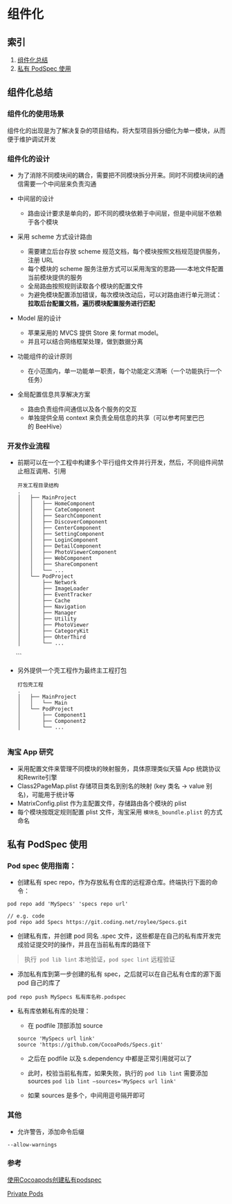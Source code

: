 # 组件化

## 索引
1. [组件化总结](https://coding.net/u/roylee/p/Interview/git/blob/master/model_source.md#组件化总结)
2. [私有 PodSpec 使用](https://coding.net/u/roylee/p/Interview/git/blob/master/model_source.md#私有-podspec-使用)


## 组件化总结

### 组件化的使用场景

组件化的出现是为了解决复杂的项目结构，将大型项目拆分细化为单一模块，从而便于维护调试开发 
### 组件化的设计

* 为了消除不同模块间的耦合，需要把不同模块拆分开来。同时不同模块间的通信需要一个中间层来负责沟通
* 中间层的设计

	- 路由设计要求是单向的，即不同的模块依赖于中间层，但是中间层不依赖于各个模块
* 采用 scheme 方式设计路由

	- 需要建立后台存放 scheme 规范文档，每个模块按照文档规范提供服务，注册 URL
	- 每个模块的 scheme 服务注册方式可以采用淘宝的思路——本地文件配置当前模块提供的服务
	- 全局路由按照规则读取各个模块的配置文件
	- 为避免模块配置添加错误，每次模块改动后，可以对路由进行单元测试：**拉取后台配置文档，遍历模块配置服务进行匹配**
* Model 层的设计

	- 苹果采用的 MVCS 提供 Store 来 format model。
	- 并且可以结合网络框架处理，做到数据分离
* 功能组件的设计原则
	- 在小范围内，单一功能单一职责，每个功能定义清晰（一个功能执行一个任务）

* 全局配置信息共享解决方案
	- 路由负责组件间通信以及各个服务的交互
	- 单独提供全局 context 来负责全局信息的共享（可以参考阿里巴巴的 BeeHive）


### 开发作业流程


* 前期可以在一个工程中构建多个平行组件文件并行开发，然后，不同组件间禁止相互调用、引用
	
	```objc
	开发工程目录结构
    .
    │   ├── MainProject
    │   │   ├── HomeComponent
    │   │   ├── CateComponent
    │   │   ├── SearchComponent
    │   │   ├── DiscoverComponent
    │   │   ├── CenterComponent
    │   │   ├── SettingComponent
    │   │   ├── LoginComponent
    │   │   ├── DetailComponent
    │   │   ├── PhotoViewerComponent
    │   │   ├── WebComponent
    │   │   ├── ShareComponent    
    │   │   └── ...
    │   └── PodProject
    │       ├── Network
    │       ├── ImageLoader
    │       ├── EventTracker
    │       ├── Cache
    │       ├── Navigation
    │       ├── Manager
    │       ├── Utility
    │       ├── PhotoViewer
    │       ├── CategoryKit
    │       ├── OhterThird
    │       └── ...
    
    ```
    
* 另外提供一个壳工程作为最终主工程打包


	```objc
	打包壳工程
    .
    │   ├── MainProject
    │   │   └── Main
    │   └── PodProject
    │       ├── Component1
    │       ├── Component2
    │       └── ...
		    
	```


### 淘宝 App 研究

* 采用配置文件来管理不同模块的映射服务，具体原理类似天猫 App 统跳协议和Rewrite引擎
* Class2PageMap.plist 存储项目类名到别名的映射 (key 类名 -> value 别名)，可能用于统计等
* MatrixConfig.plist 作为主配置文件，存储路由各个模块的 plist
* 每个模块按既定规则配置 plist 文件，淘宝采用 `模块名_boundle.plist` 的方式命名



## 私有 PodSpec 使用


### Pod spec 使用指南：

- 创建私有 spec repo，作为存放私有仓库的远程源仓库。终端执行下面的命令：

```objc
pod repo add 'MySpecs' 'specs repo url'

// e.g. code
pod repo add Specs https://git.coding.net/roylee/Specs.git
```

- 创建私有库，并创建 pod 同名 .spec 文件，这些都是在自己的私有库开发完成验证提交时的操作，并且在当前私有库的路径下

> 执行` pod lib lint` 本地验证，`pod spec lint` 远程验证

- 添加私有库到第一步创建的私有 spec，之后就可以在自己私有仓库的源下面 pod 自己的库了

```objc
pod repo push MySpecs 私有库名称.podspec
```

- 私有库依赖私有库的处理：

	- 在 podfile 顶部添加 source  
	 
	```objc
	source 'MySpecs url link'
	source 'https://github.com/CocoaPods/Specs.git'
	```

	- 之后在 podfile 以及 s.dependency 中都是正常引用就可以了
	
	- 此时，校验当前私有库，如果失败，执行的 `pod lib lint` 需要添加 sources `pod lib lint —sources='MySpecs url link'`

	- 如果 sources 是多个，中间用逗号隔开即可


### 其他

- 允许警告，添加命令后缀


```objc
--allow-warnings
```
	
### 参考

[使用Cocoapods创建私有podspec](http://www.cocoachina.com/ios/20150228/11206.html)
	
[Private Pods](http://guides.cocoapods.org/making/private-cocoapods.html)

